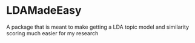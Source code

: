 # LDAMadeEasy
A package that is meant to make getting a LDA topic model and similarity scoring much easier for my research
